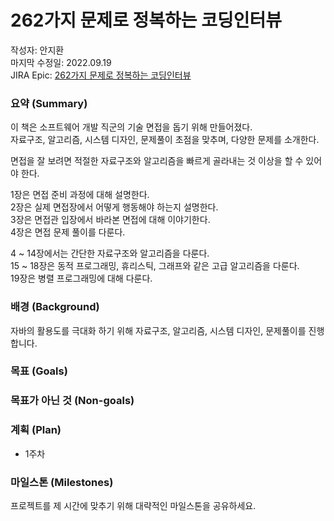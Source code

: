 # 262가지 문제로 정복하는 코딩인터뷰

작성자: 안지환  
마지막 수정일: 2022.09.19  
JIRA Epic: [262가지 문제로 정복하는 코딩인터뷰](https://jihwon-ahn.atlassian.net/browse/TM-78?atlOrigin=eyJpIjoiMGViNjNkOTU3NTE4NGNmMDlkZDNlNWJmNmUwNGViZGQiLCJwIjoiaiJ9)

### 요약 (Summary)
이 책은 소프트웨어 개발 직군의 기술 면접을 돕기 위해 만들어졌다.   
자료구조, 알고리즘, 시스템 디자인, 문제풀이 초점을 맞추며, 다양한 문제를 소개한다. 

면접을 잘 보려면 적절한 자료구조와 알고리즘을 빠르게 골라내는 것 이상을 할 수 있어야 한다.

1장은 면접 준비 과정에 대해 설명한다.  
2장은 실제 면접장에서 어떻게 행동해야 하는지 설명한다.  
3장은 면접관 입장에서 바라본 면접에 대해 이야기한다.  
4장은 면접 문제 풀이를 다룬다.

4 ~ 14장에서는 간단한 자료구조와 알고리즘을 다룬다.  
15 ~ 18장은 동적 프로그래밍, 휴리스틱, 그래프와 같은 고급 알고리즘을 다룬다.  
19장은 병렬 프로그래밍에 대해 다룬다.

### 배경 (Background) 
자바의 활용도를 극대화 하기 위해 자료구조, 알고리즘, 시스템 디자인, 문제풀이를 진행합니다.  

### 목표 (Goals)


### 목표가 아닌 것 (Non-goals) 
  

### 계획 (Plan)
* 1주차

### 마일스톤 (Milestones)
프로젝트를 제 시간에 맞추기 위해 대략적인 마일스톤을 공유하세요.

